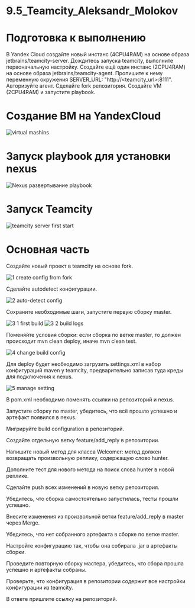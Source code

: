 # 9.5_Teamcity_Aleksandr_Molokov

# Подготовка к выполнению
В Yandex Cloud создайте новый инстанс (4CPU4RAM) на основе образа jetbrains/teamcity-server.
Дождитесь запуска teamcity, выполните первоначальную настройку.
Создайте ещё один инстанс (2CPU4RAM) на основе образа jetbrains/teamcity-agent. Пропишите к нему переменную окружения SERVER_URL: "http://<teamcity_url>:8111".
Авторизуйте агент.
Сделайте fork репозитория.
Создайте VM (2CPU4RAM) и запустите playbook.

# Создание ВМ на YandexCloud

![virtual mashins](https://user-images.githubusercontent.com/109212419/224479017-0a169ba5-a4ca-4283-a158-8110eb8757cb.jpg)

# Запуск playbook для установки nexus

![Nexus развертывание playbook](https://user-images.githubusercontent.com/109212419/224479058-1ffa9d87-89b8-43e3-8566-c8bd8dd69765.jpg)

# Запуск Teamcity

![teamcity server first start](https://user-images.githubusercontent.com/109212419/224479083-305e8afa-44bf-4d11-a998-3103808a883f.jpg)


# Основная часть
Создайте новый проект в teamcity на основе fork.

![1 create config from fork](https://user-images.githubusercontent.com/109212419/224479917-2acfb4a3-0c4d-4716-8ead-399d2e70dc93.jpg)

Сделайте autodetect конфигурации.

![2 auto-detect config](https://user-images.githubusercontent.com/109212419/224480102-8a9b867a-a616-4e26-8491-839e593e6892.jpg)

Сохраните необходимые шаги, запустите первую сборку master.

![3 1 first build](https://user-images.githubusercontent.com/109212419/224481018-25c45601-486d-498c-a12b-0bd2db5e0e46.jpg)
![3 2 build logs](https://user-images.githubusercontent.com/109212419/224481028-3ab36c24-be16-40e5-857d-02aa00f7c340.jpg)

Поменяйте условия сборки: если сборка по ветке master, то должен происходит mvn clean deploy, иначе mvn clean test.

![4 change build config](https://user-images.githubusercontent.com/109212419/224481508-05352fc3-b36e-4698-8882-27efae4f5fa6.jpg)

Для deploy будет необходимо загрузить settings.xml в набор конфигураций maven у teamcity, предварительно записав туда креды для подключения к nexus.

![5 manage setting](https://user-images.githubusercontent.com/109212419/224482033-7344975c-00c6-4197-ad6f-adc5a78a331c.jpg)

В pom.xml необходимо поменять ссылки на репозиторий и nexus.


Запустите сборку по master, убедитесь, что всё прошло успешно и артефакт появился в nexus.


Мигрируйте build configuration в репозиторий.


Создайте отдельную ветку feature/add_reply в репозитории.


Напишите новый метод для класса Welcomer: метод должен возвращать произвольную реплику, содержащую слово hunter.


Дополните тест для нового метода на поиск слова hunter в новой реплике.


Сделайте push всех изменений в новую ветку репозитория.


Убедитесь, что сборка самостоятельно запустилась, тесты прошли успешно.


Внесите изменения из произвольной ветки feature/add_reply в master через Merge.


Убедитесь, что нет собранного артефакта в сборке по ветке master.


Настройте конфигурацию так, чтобы она собирала .jar в артефакты сборки.


Проведите повторную сборку мастера, убедитесь, что сбора прошла успешно и артефакты собраны.


Проверьте, что конфигурация в репозитории содержит все настройки конфигурации из teamcity.


В ответе пришлите ссылку на репозиторий.
